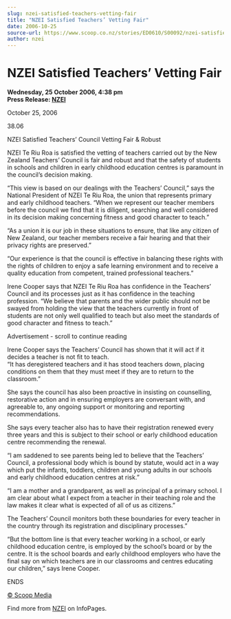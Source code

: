```yaml
---
slug: nzei-satisfied-teachers-vetting-fair
title: "NZEI Satisfied Teachers’ Vetting Fair"
date: 2006-10-25
source-url: https://www.scoop.co.nz/stories/ED0610/S00092/nzei-satisfied-teachers-vetting-fair.htm
author: nzei
---
```

NZEI Satisfied Teachers’ Vetting Fair
=====================================

**Wednesday, 25 October 2006, 4:38 pm**  
**Press Release: [NZEI](https://info.scoop.co.nz/NZEI)**

October 25, 2006

38.06

NZEI Satisfied Teachers’ Council Vetting Fair & Robust

NZEI Te Riu Roa is satisfied the vetting of teachers carried out by the New Zealand Teachers’ Council is fair and robust and that the safety of students in schools and children in early childhood education centres is paramount in the council’s decision making.

“This view is based on our dealings with the Teachers’ Council,” says the National President of NZEI Te Riu Roa, the union that represents primary and early childhood teachers. “When we represent our teacher members before the council we find that it is diligent, searching and well considered in its decision making concerning fitness and good character to teach.”

“As a union it is our job in these situations to ensure, that like any citizen of New Zealand, our teacher members receive a fair hearing and that their privacy rights are preserved.”

“Our experience is that the council is effective in balancing these rights with the rights of children to enjoy a safe learning environment and to receive a quality education from competent, trained professional teachers.”

Irene Cooper says that NZEI Te Riu Roa has confidence in the Teachers’ Council and its processes just as it has confidence in the teaching profession. “We believe that parents and the wider public should not be swayed from holding the view that the teachers currently in front of students are not only well qualified to teach but also meet the standards of good character and fitness to teach.”

Advertisement - scroll to continue reading





Irene Cooper says the Teachers’ Council has shown that it will act if it decides a teacher is not fit to teach.  
“It has deregistered teachers and it has stood teachers down, placing conditions on them that they must meet if they are to return to the classroom.”

She says the council has also been proactive in insisting on counselling, restorative action and in ensuring employers are conversant with, and agreeable to, any ongoing support or monitoring and reporting recommendations.

She says every teacher also has to have their registration renewed every three years and this is subject to their school or early childhood education centre recommending the renewal.

“I am saddened to see parents being led to believe that the Teachers’ Council, a professional body which is bound by statute, would act in a way which put the infants, toddlers, children and young adults in our schools and early childhood education centres at risk.”

“I am a mother and a grandparent, as well as principal of a primary school. I am clear about what I expect from a teacher in their teaching role and the law makes it clear what is expected of all of us as citizens.”

The Teachers’ Council monitors both these boundaries for every teacher in the country through its registration and disciplinary processes.”

“But the bottom line is that every teacher working in a school, or early childhood education centre, is employed by the school’s board or by the centre. It is the school boards and early childhood employers who have the final say on which teachers are in our classrooms and centres educating our children,” says Irene Cooper.

ENDS

[© Scoop Media](http://www.scoop.co.nz/about/terms.html)

Find more from [NZEI](https://info.scoop.co.nz/NZEI) on InfoPages.